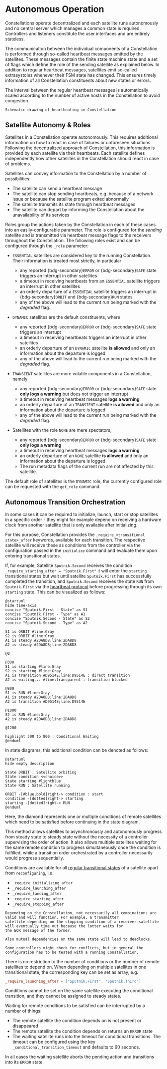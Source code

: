 # Autonomous Operation

Constellations operate decentralized and each satellite runs autonomously and no central server which manages a common state
is required. Controllers and listeners constitute the user interfaces and are entirely stateless.

The communication between the individual components of a Constellation is performed through so-called heartbeat messages
emitted by the satellites. These messages contain the finite state machine state and a set of flags which define the role of
the sending satellite as explained below.
In addition to regular heartbeat messages, satellites emit so-called extrasystoles whenever their FSM state has changed.
This ensures timely information of all Constellation constituents about new states or errors.

The interval between the regular heartbeat messages is automatically scaled according to the number of active hosts in the
Constellation to avoid congestion.

```{figure} CHP.svg
Schematic drawing of heartbeating in Constellation
```

## Satellite Autonomy & Roles

Satellites in a Constellation operate autonomously. This requires additional information on how to react in case of
failures or unforeseen situations. Following the decentralized approach of Constellation, this information is
provided by each satellite via their heartbeats. Each satellite defines independently how other satellites in the
Constellation should react in case of problems.

Satellites can convey information to the Constellation by a number of possibilities:

* The satellite can send a heartbeat message
* The satellite can stop sending heartbeats, e.g. because of a network issue or because the satellite program exited abnormally
* The satellite transmits its state through heartbeat messages
* The satellite can depart by informing the Constellation about the unavailability of its services

Roles group the actions taken by the Constellation in each of these cases into an easily-configurable parameter. The role
is configured for the *sending* satellite and is transmitted via heartbeat message flags to the receivers throughout the
Constellation. The following roles exist and can be configured through the `_role` parameter:

* `ESSENTIAL` satellites are considered key to the running Constellation. Their information is treated most strictly, in
  particular
  * any reported {bdg-secondary}`ERROR` or {bdg-secondary}`SAFE` state triggers an interrupt in other satellites
  * a timeout in receiving heartbeats from an `ESSENTIAL` satellite triggers an interrupt in other satellites
  * an orderly departure of a `ESSENTIAL` satellite triggers an interrupt in {bdg-secondary}`ORBIT` and {bdg-secondary}`RUN` states
  * any of the above will lead to the current run being marked with the *degraded* flag.

* `DYNAMIC` satellites are the default constituents, where
  * any reported {bdg-secondary}`ERROR` or {bdg-secondary}`SAFE` state triggers an interrupt
  * a timeout in receiving heartbeats triggers an interrupt in other satellites
  * an orderly departure of an `DYNAMIC` satellite **is allowed** and only an information about the departure is logged
  * any of the above will lead to the current run being marked with the *degraded* flag.

* `TRANSIENT` satellites are more volatile components in a Constellation, namely
  * any reported {bdg-secondary}`ERROR` or {bdg-secondary}`SAFE` state **only logs a warning** but does not trigger an interrupt
  * a timeout in receiving heartbeat messages **logs a warning**
  * an orderly departure of an `TRANSIENT` satellite **is allowed** and only an information about the departure is logged
  * any of the above will lead to the current run being marked with the *degraded* flag.

* Satellites with the role `NONE` are mere spectators,
  * any reported {bdg-secondary}`ERROR` or {bdg-secondary}`SAFE` state **only logs a warning**
  * a timeout in receiving heartbeat messages **logs a warning**
  * an orderly departure of an `NONE` satellite **is allowed** and only an information about the departure is logged
  * The run metadata flags of the current run are not affected by this satellite.

The default role of satellites is the `DYNAMIC` role, the currently configured role can be requested with the `get_role`
command.

## Autonomous Transition Orchestration

In some cases it can be required to initialize, launch, start or stop satellites in a specific order - they might for example
depend on receiving a hardware clock from another satellite that is only available after initializing.

For this purpose, Constellation provides the `_require_<transitional state>_after` keywords, available for each transition.
The respective satellite will receive these as conditions from the controller via the configuration passed in the
`initialize` command and evaluate them upon entering transitional states.

If, for example, Satellite `Sputnik.Second` receives the condition `_require_starting_after = "Sputnik.First"` it will enter
the `starting` transitional states but wait until satellite `Sputnik.First` has successfully completed the transition, and
`Sputnik.Second` receives the state `RUN` from `Sputnik.First` via the
[heartbeat protocol](../../framework_reference/protocols.md#heartbeating) before progressing through its own `starting` state. This can
be visualized as follows:

```plantuml
@startuml
hide time-axis
concise "Sputnik.First - State" as S1
concise "Sputnik.First - Type" as A1
concise "Sputnik.Second - State" as S2
concise "Sputnik.Second - Type" as A2

S1 is ORBIT #line:Gray
S2 is ORBIT #line:Gray
A1 is steady #2DA8D8;line:2DA8D8
A2 is steady #2DA8D8;line:2DA8D8

@0

@300
S1 is starting #line:Gray
S2 is starting #line:Gray
A1 is transition #D9514E;line:D9514E : direct transition
A2 is waiting... #line:transparent : transition blocked

@800
S1 is RUN #line:Gray
A1 is steady #2DA8D8;line:2DA8D8
A2 is transition #D9514E;line:D9514E

@1000
S2 is RUN #line:Gray
A2 is steady #2DA8D8;line:2DA8D8

@1200

highlight 300 to 800 : Conditional Waiting
@enduml
```

In state diagrams, this additional condition can be denoted as follows:

```plantuml
@startuml
hide empty description

State ORBIT : Satellite orbiting
State condition <<choice>>
State starting #lightblue
State RUN : Satellite running

ORBIT -[#blue,bold]right-> condition : start
condition -[dotted]right-> starting
starting -[dotted]right-> RUN
@enduml
```

Here, the diamond represents one or multiple conditions of remote satellites which need to be satisfied before continuing in
the state diagram.

This method allows satellites to asynchronously and autonomously progress from steady state to steady state without the
necessity of a controller supervising the order of action. It also allows multiple satellites waiting for the same remote
condition to progress simultaneously once the condition is fulfilled, while a transition order orchestrated by a controller
necessarily would progress sequentially.

Conditions are available for all [regular transitional states](satellite.md#changing-states---transitions) of a satellite
apart from `reconfiguring`, i.e.

* `_require_initializing_after`
* `_require_launching_after`
* `_require_landing_after`
* `_require_starting_after`
* `_require_stopping_after`

```{warning}
Depending on the Constellation, not necessarily all combinations are valid and will function. For example, a transmitter
satellite depending on the stopping condition of a receiver satellite will eventually time out because the latter waits for
the EOR message of the former.

Also mutual dependencies on the same state will lead to deadlocks.

Some controllers might check for conflicts, but in general the configuration has to be tested with a running Constellation.
```

There is no restriction to the number of conditions or the number of remote satellites to depend on. When depending on
multiple satellites in one transitional state, the corresponding key can be set as array, e.g.

```toml
_require_launching_after = ["Sputnik.First", "Sputnik.Third"]
```

Conditions cannot be set on the same satellite executing the conditional transition, and they cannot be assigned to steady
states.

Waiting for remote conditions to be satisfied can be interrupted by a number of things:

* The remote satellite the condition depends on is not present or disappeared
* The remote satellite the condition depends on returns an `ERROR` state
* The waiting satellite runs into the timeout for conditional transitions. The timeout can be configured using the key
  `_conditional_transition_timeout` and defaults to 60 seconds.

In all cases the waiting satellite aborts the pending action and transitions into its `ERROR` state.
